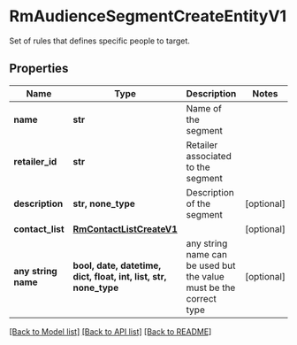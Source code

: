 # RmAudienceSegmentCreateEntityV1

Set of rules that defines specific people to target.

## Properties
Name | Type | Description | Notes
------------ | ------------- | ------------- | -------------
**name** | **str** | Name of the segment | 
**retailer_id** | **str** | Retailer  associated to the segment | 
**description** | **str, none_type** | Description of the segment | [optional] 
**contact_list** | [**RmContactListCreateV1**](RmContactListCreateV1.md) |  | [optional] 
**any string name** | **bool, date, datetime, dict, float, int, list, str, none_type** | any string name can be used but the value must be the correct type | [optional]

[[Back to Model list]](../README.md#documentation-for-models) [[Back to API list]](../README.md#documentation-for-api-endpoints) [[Back to README]](../README.md)


